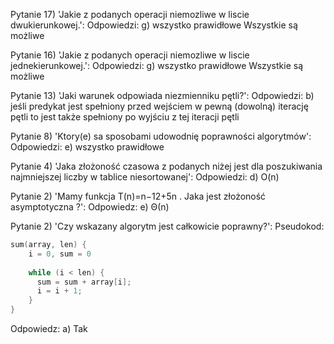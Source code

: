Pytanie 17) 'Jakie z podanych operacji niemozliwe w liscie dwukierunkowej.': 
Odpowiedzi: 
        g) wszystko prawidłowe 
        Wszystkie są możliwe


Pytanie 16) 'Jakie z podanych operacji niemozliwe w liscie jednekierunkowej.': 
Odpowiedzi: 
        g) wszystko prawidłowe 
        Wszystkie są możliwe

Pytanie 13) 'Jaki warunek odpowiada niezmienniku pętli?': 
Odpowiedzi: 
        b) jeśli predykat jest spełniony przed wejściem w pewną (dowolną) iterację pętli to jest także spełniony po wyjściu z tej iteracji pętli 


Pytanie 8) 'Ktory(e) sa sposobami udowodnię poprawności algorytmów': 
Odpowiedzi: 
        e) wszystko prawidłowe 


Pytanie 4) 'Jaka złożoność czasowa z podanych niżej jest dla poszukiwania najmniejszej liczby w tablice niesortowanej': 
Odpowiedzi: 
        d) 
O(n)


Pytanie 2) 'Mamy funkcja
T(n)=n−12+5n
. Jaka jest złożoność asymptotyczna ?': 
Odpowiedz: 
        e) 
Θ(n)


Pytanie 2) 'Czy wskazany algorytm jest całkowicie poprawny?': 
Pseudokod: 
```c
sum(array, len) {
    i = 0, sum = 0
    
    while (i < len) {
      sum = sum + array[i];
      i = i + 1;
    }
}
```
Odpowiedz: 
        a) Tak 

